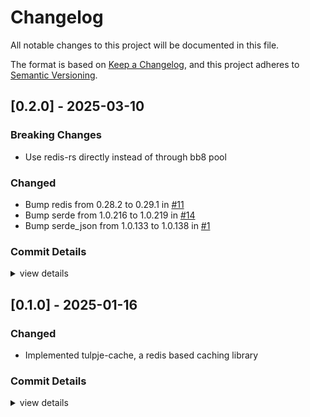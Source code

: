 # Changelog

All notable changes to this project will be documented in this file.

The format is based on [Keep a Changelog](https://keepachangelog.com/en/1.0.0/),
and this project adheres to [Semantic Versioning](https://semver.org/spec/v2.0.0.html).

## [0.2.0] - 2025-03-10

### Breaking Changes

 - Use redis-rs directly instead of through bb8 pool

### Changed

 - Bump redis from 0.28.2 to 0.29.1 in [#11](https://github.com/z0w13/tulpje/pull/11)
 - Bump serde from 1.0.216 to 1.0.219 in [#14](https://github.com/z0w13/tulpje/pull/14)
 - Bump serde_json from 1.0.133 to 1.0.138 in [#1](https://github.com/z0w13/tulpje/pull/1)

### Commit Details

<details><summary>view details</summary>

 * build(deps): bump redis from 0.28.2 to 0.29.1 ([`0c7fea0`](https://github.com/z0w13/tulpje/commit/0c7fea0b667bb7dd32bf6f0aa9212c5b630a0568))
 * build(deps): bump serde from 1.0.216 to 1.0.219 ([`2d4e975`](https://github.com/z0w13/tulpje/commit/2d4e975abe6f93c8e06ef20d63928f0156d4389f))
 * build(deps): bump serde_json from 1.0.133 to 1.0.138 ([`66da8bd`](https://github.com/z0w13/tulpje/commit/66da8bdc2851a0e5ca287742bb11c455b8258976))
 * refactor!: use redis-rs directly instead of through bb8 pool ([`61a548a`](https://github.com/z0w13/tulpje/commit/61a548abb36de63ee410cfa8a662e221478f14a8))
</details>

## [0.1.0] - 2025-01-16

### Changed

 - Implemented tulpje-cache, a redis based caching library

### Commit Details

<details><summary>view details</summary>

 * feat: implemented tulpje-cache, a redis based caching library ([`6710502`](https://github.com/z0w13/tulpje/commit/6710502612beb7e00fd5324502f6ea55bd4b0ea7))
</details>
<!-- generated by git-cliff -->

